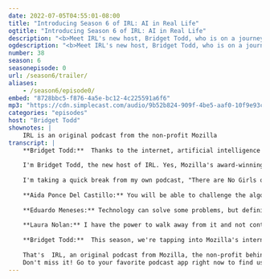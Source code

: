 ```yaml
---
date: 2022-07-05T04:55:01-08:00
title: "Introducing Season 6 of IRL: AI in Real Life"
ogtitle: "Introducing Season 6 of IRL: AI in Real Life"
description: "<b>Meet IRL's new host, Bridget Todd, who is on a journey to meet people around the world who are making AI more trustworthy, <i>in real life.</i></b> AI is everywhere now. It's part of healthcare, social media, maps, and even killer robots. But who has power over AI? And who is shifting that power? Join IRL's new host, Bridget Todd, as she talks to technology builders and policy folks from around the world who are developing more trustworthy AI that puts people over profits."
ogdescription: "<b>Meet IRL's new host, Bridget Todd, who is on a journey to meet people around the world who are making AI more trustworthy, <i>in real life.</i></b> AI is everywhere now. It's part of healthcare, social media, maps, and even killer robots. But who has power over AI? And who is shifting that power? Join IRL's new host, Bridget Todd, as she talks to technology builders and policy folks from around the world who are developing more trustworthy AI that puts people over profits."
number: 38
season: 6
seasonepisode: 0
url: /season6/trailer/
aliases:
    - /season6/episode0/
embed: "8728bbc5-f876-4a5e-bc12-4c225591a6f6"
mp3: "https://cdn.simplecast.com/audio/9b52b824-909f-4be5-aaf0-10f9e93c7818/episodes/8728bbc5-f876-4a5e-bc12-4c225591a6f6/audio/9e3b3a8c-77b1-4353-88c9-395dc6c8d7f7/default_tc.mp3"
categories: "episodes"
host: "Bridget Todd"
shownotes: |
    IRL is an original podcast from the non-profit Mozilla
transcript: |
    **Bridget Todd:**  Thanks to the internet, artificial intelligence is everywhere now. Algorithms are making more of the decisions that shape our lives.  So let me ask you a question: who should have the power over AI?
    
    I'm Bridget Todd, the new host of IRL. Yes, Mozilla's award-winning podcast is back.
    
    I'm taking a quick break from my own podcast, "There are No Girls on the Internet", to be your host this season. We'll be talking about healthcare. Gig work, social media and even killer robots. You'll meet AI builders around the world, who make AI more trustworthy: in real life.
    
    **Aida Ponce Del Castillo:** You will be able to challenge the algorithm.
    
    **Eduardo Meneses:** Technology can solve some problems, but definitely technology can be part of the problem.
    
    **Laura Nolan:** I have the power to walk away from it and not contribute to it. And I have the power to try and change law.
    
    **Bridget Todd:**  This season, we're tapping into Mozilla's internet health report to learn who should have power over AI.
    
    That's  IRL, an original podcast from Mozilla, the non-profit behind Firefox.
    Don't miss it! Go to your favorite podcast app right now to find us.
---
```

